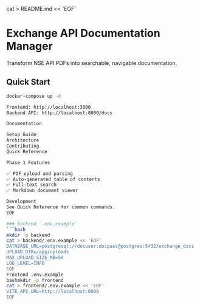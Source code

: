 cat > README.md << 'EOF'
# Exchange API Documentation Manager

Transform NSE API PDFs into searchable, navigable documentation.

## Quick Start
```bash
docker-compose up -d

Frontend: http://localhost:3000
Backend API: http://localhost:8000/docs

Documentation

Setup Guide
Architecture
Contributing
Quick Reference

Phase 1 Features

✅ PDF upload and parsing
✅ Auto-generated table of contents
✅ Full-text search
✅ Markdown document viewer

Development
See Quick Reference for common commands.
EOF

### Backend `.env.example`
```bash
mkdir -p backend
cat > backend/.env.example << 'EOF'
DATABASE_URL=postgresql://docuser:docpass@postgres:5432/exchange_docs
UPLOAD_DIR=/app/uploads
MAX_UPLOAD_SIZE_MB=50
LOG_LEVEL=INFO
EOF
Frontend .env.example
bashmkdir -p frontend
cat > frontend/.env.example << 'EOF'
VITE_API_URL=http://localhost:8000
EOF